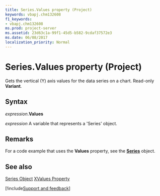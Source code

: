 ```yaml
---
title: Series.Values property (Project)
keywords: vbapj.chm132608
f1_keywords:
- vbapj.chm132608
ms.prod: project-server
ms.assetid: 23d63c1a-99f1-45d5-b582-9cdaf37572e3
ms.date: 06/08/2017
localization_priority: Normal
---
```



# Series.Values property (Project)
Gets the vertical (Y) axis values for the data series on a chart. Read-only  **Variant**.

## Syntax

_expression_.**Values**

_expression_ A variable that represents a 'Series' object.


## Remarks

For a code example that uses the  **Values** property, see the **[Series](Project.series.md)** object.


## See also


[Series Object](Project.series.md)
[XValues Property](Project.series.xvalues.md)

[!include[Support and feedback](~/includes/feedback-boilerplate.md)]